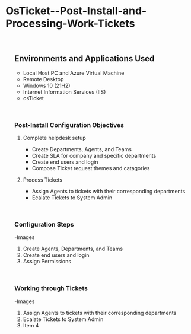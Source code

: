 # OsTicket--Post-Install-and-Processing-Work-Tickets

&emsp;

<ol type="I">
	
 <h2>Environments and Applications Used</h2> 


   - Local Host PC and Azure Virtual Machine 
   - Remote Desktop 
   - Windows 10</b> (21H2)
   - Internet Information Services (IIS)
   - osTicket


&emsp;
&emsp;

  <h3>Post-Install Configuration Objectives</h3>

   1. Complete helpdesk setup

      - Create Departments, Agents, and Teams                     
      - Create SLA for company and specific departments                
      -  Create end users and login                   
      - Compose Ticket request themes and catagories

2. Process Tickets

      - Assign Agents to tickets with their corresponding departments
      - Ecalate Tickets to System Admin 

&emsp;

 <h3>Configuration Steps</h3>
-Images

1. Create Agents, Departments, and Teams 
2. Create end users and login
3. Assign Permissions 

&emsp;

  <h3>Working through Tickets</h3>
-Images

1. Assign Agents to tickets with their corresponding departments
2.  Ecalate Tickets to System Admin 
3.  Item 4


